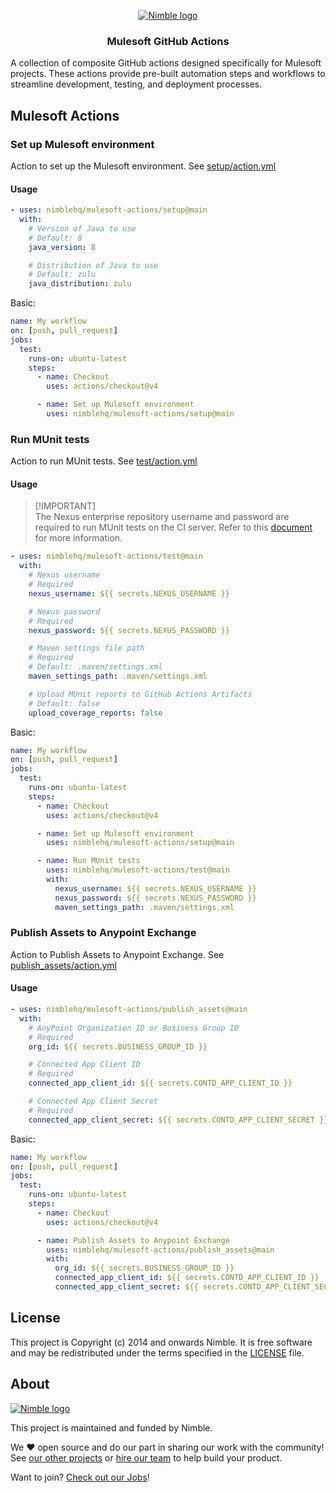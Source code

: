 <p align="center">
  <a href="https://nimblehq.co/">
    <picture>
      <source media="(prefers-color-scheme: dark)" srcset="https://assets.nimblehq.co/logo/dark/logo-dark-text-320.png">
      <img alt="Nimble logo" src="https://assets.nimblehq.co/logo/light/logo-light-text-320.png">
    </picture>
  </a>
</p>

<h3 align="center">Mulesoft GitHub Actions</h3>
<p>A collection of composite GitHub actions designed specifically for Mulesoft projects. These actions provide pre-built automation steps and workflows to streamline development, testing, and deployment processes.</p>

## Mulesoft Actions

### Set up Mulesoft environment

Action to set up the Mulesoft environment. See [setup/action.yml](setup/action.yml)

#### Usage

```yml
- uses: nimblehq/mulesoft-actions/setup@main
  with:
    # Version of Java to use
    # Default: 8
    java_version: 8

    # Distribution of Java to use
    # Default: zulu
    java_distribution: zulu
```

Basic:

```yml
name: My workflow
on: [push, pull_request]
jobs:
  test:
    runs-on: ubuntu-latest
    steps:
      - name: Checkout
        uses: actions/checkout@v4

      - name: Set up Mulesoft environment
        uses: nimblehq/mulesoft-actions/setup@main
```

### Run MUnit tests

Action to run MUnit tests. See [test/action.yml](test/action.yml)

#### Usage

> [!IMPORTANT]\
> The Nexus enterprise repository username and password are required to run MUnit tests on the CI server. Refer to this [document](https://docs.mulesoft.com/mule-runtime/4.4/maven-reference#configure-mule-repositories) for more information.

```yml
- uses: nimblehq/mulesoft-actions/test@main
  with:
    # Nexus username
    # Required
    nexus_username: ${{ secrets.NEXUS_USERNAME }}

    # Nexus password
    # Required
    nexus_password: ${{ secrets.NEXUS_PASSWORD }}

    # Maven settings file path
    # Required
    # Default: .maven/settings.xml
    maven_settings_path: .maven/settings.xml

    # Upload MUnit reports to GitHub Actions Artifacts
    # Default: false
    upload_coverage_reports: false
```

Basic:

```yml
name: My workflow
on: [push, pull_request]
jobs:
  test:
    runs-on: ubuntu-latest
    steps:
      - name: Checkout
        uses: actions/checkout@v4

      - name: Set up Mulesoft environment
        uses: nimblehq/mulesoft-actions/setup@main

      - name: Run MUnit tests
        uses: nimblehq/mulesoft-actions/test@main
        with:
          nexus_username: ${{ secrets.NEXUS_USERNAME }}
          nexus_password: ${{ secrets.NEXUS_PASSWORD }}
          maven_settings_path: .maven/settings.xml
```

### Publish Assets to Anypoint Exchange

Action to Publish Assets to Anypoint Exchange. See [publish_assets/action.yml](publish_assets/action.yml)

#### Usage

```yml
- uses: nimblehq/mulesoft-actions/publish_assets@main
  with:
    # AnyPoint Organization ID or Business Group ID
    # Required
    org_id: ${{ secrets.BUSINESS_GROUP_ID }}

    # Connected App Client ID
    # Required
    connected_app_client_id: ${{ secrets.CONTD_APP_CLIENT_ID }}

    # Connected App Client Secret
    # Required
    connected_app_client_secret: ${{ secrets.CONTD_APP_CLIENT_SECRET }}
```

Basic:

```yml
name: My workflow
on: [push, pull_request]
jobs:
  test:
    runs-on: ubuntu-latest
    steps:
      - name: Checkout
        uses: actions/checkout@v4

      - name: Publish Assets to Anypoint Exchange
        uses: nimblehq/mulesoft-actions/publish_assets@main
        with:
          org_id: ${{ secrets.BUSINESS_GROUP_ID }}
          connected_app_client_id: ${{ secrets.CONTD_APP_CLIENT_ID }}
          connected_app_client_secret: ${{ secrets.CONTD_APP_CLIENT_SECRET }}
```

## License

This project is Copyright (c) 2014 and onwards Nimble. It is free software and may be redistributed under the terms specified in the [LICENSE] file.

[LICENSE]: /LICENSE

## About

<a href="https://nimblehq.co/">
  <picture>
    <source media="(prefers-color-scheme: dark)" srcset="https://assets.nimblehq.co/logo/dark/logo-dark-text-160.png">
    <img alt="Nimble logo" src="https://assets.nimblehq.co/logo/light/logo-light-text-160.png">
  </picture>
</a>

This project is maintained and funded by Nimble.

We ❤️ open source and do our part in sharing our work with the community!
See [our other projects][community] or [hire our team][hire] to help build your product.

Want to join? [Check out our Jobs][jobs]!

[community]: https://github.com/nimblehq
[hire]: https://nimblehq.co/
[jobs]: https://jobs.nimblehq.co/
